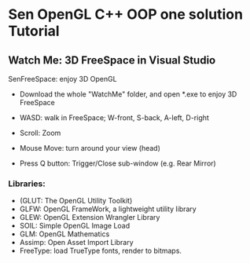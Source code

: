 # Sen OpenGL C++ OOP one solution Tutorial

## Watch Me: 3D FreeSpace in Visual Studio

SenFreeSpace: enjoy 3D OpenGL
* Download the whole "WatchMe" folder, and open *.exe to enjoy 3D FreeSpace

* WASD: walk in FreeSpace; W-front, S-back, A-left, D-right
* Scroll: Zoom
* Mouse Move: turn around your view (head)
* Press Q button: Trigger/Close sub-window (e.g. Rear Mirror)


### Libraries:
* (GLUT: The OpenGL Utility Toolkit)
* GLFW: OpenGL FrameWork, a lightweight utility library
* GLEW: OpenGL Extension Wrangler Library 
* SOIL: Simple OpenGL Image Load
* GLM: OpenGL Mathematics
* Assimp: Open Asset Import Library
* FreeType: load TrueType fonts, render to bitmaps.
